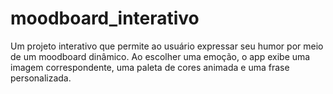 # moodboard_interativo
Um projeto interativo que permite ao usuário expressar seu humor por meio de um moodboard dinâmico. Ao escolher uma emoção, o app exibe uma imagem correspondente, uma paleta de cores animada e uma frase personalizada. 
